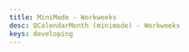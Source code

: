 ```yaml
---
title: MiniMode - Workweeks
desc: QCalendarMonth (minimode) - Workweeks
keys: developing
---
```


<example-viewer
  title="Workweeks"
  file="MiniModeWorkweeks"
  codepen-title="QCalendarMonth (mini-mode)"
/>
